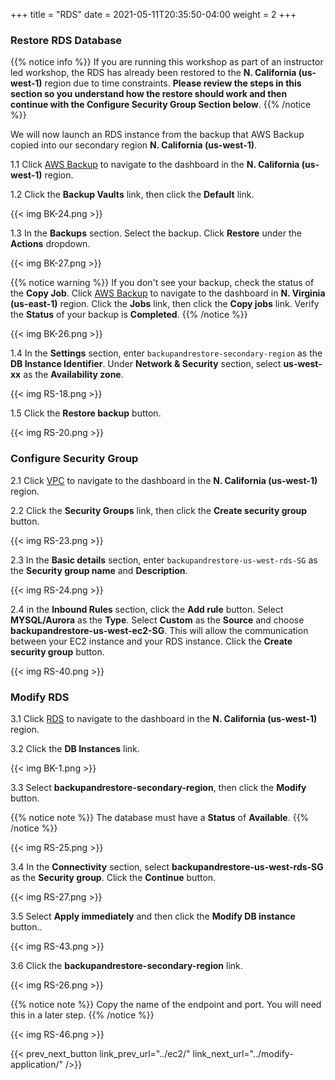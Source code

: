 +++
title = "RDS"
date =  2021-05-11T20:35:50-04:00
weight = 2
+++

### Restore RDS Database

{{% notice info %}}
If you are running this workshop as part of an instructor led workshop, the RDS has already been restored to the **N. California (us-west-1)** region due to time constraints.  **Please review the steps in this section so you understand how the restore should work and then continue with the Configure Security Group Section below**.
{{% /notice  %}}

We will now launch an RDS instance from the backup that AWS Backup copied into our secondary region **N. California (us-west-1)**.

1.1 Click [AWS Backup](https://us-west-1.console.aws.amazon.com/backup/home?region=us-west-1#/) to navigate to the dashboard in the **N. California (us-west-1)** region.

1.2 Click the **Backup Vaults** link, then click the **Default** link.

{{< img BK-24.png >}}

1.3 In the **Backups** section. Select the backup. Click **Restore** under the **Actions** dropdown.

{{< img BK-27.png >}}

{{% notice warning %}}
If you don't see your backup, check the status of the **Copy Job**. Click [AWS Backup](https://us-east-1.console.aws.amazon.com/backup/home?region=us-east-1#/) to navigate to the dashboard in **N. Virginia (us-east-1)** region. Click the **Jobs** link, then click the **Copy jobs** link.  Verify the **Status** of your backup is **Completed**.
{{% /notice %}}

{{< img BK-26.png >}}

1.4 In the **Settings** section, enter `backupandrestore-secondary-region` as the **DB Instance Identifier**. Under **Network & Security** section, select **us-west-xx** as the **Availability zone**.

{{< img RS-18.png >}}

1.5 Click the **Restore backup** button.

{{< img RS-20.png >}}

### Configure Security Group

2.1 Click [VPC](https://us-west-1.console.aws.amazon.com/vpc/home?region=us-west-1#/) to navigate to the dashboard in the **N. California (us-west-1)** region.

2.2 Click the **Security Groups** link, then click the **Create security group** button.

{{< img RS-23.png >}}

2.3 In the **Basic details** section, enter `backupandrestore-us-west-rds-SG` as the **Security group name** and **Description**.

{{< img RS-24.png >}}

2.4 in the **Inbound Rules** section, click the **Add rule** button.  Select **MYSQL/Aurora** as the **Type**.  Select **Custom** as the **Source** and choose **backupandrestore-us-west-ec2-SG**.  This will allow the communication between your EC2 instance and your RDS instance. Click the **Create security group** button.

{{< img RS-40.png >}}

### Modify RDS 

3.1 Click [RDS](https://us-west-1.console.aws.amazon.com/rds/home?region=us-west-1#/) to navigate to the dashboard in the **N. California (us-west-1)** region.

3.2 Click the **DB Instances** link.

{{< img BK-1.png >}}

3.3 Select **backupandrestore-secondary-region**, then click the **Modify** button.

{{% notice note %}}
The database must have a **Status** of **Available**.
{{% /notice %}}

{{< img RS-25.png >}}

3.4 In the **Connectivity** section, select **backupandrestore-us-west-rds-SG** as the **Security group**. Click the **Continue** button.

{{< img RS-27.png >}}

3.5 Select **Apply immediately** and then click the **Modify DB instance** button..

{{< img RS-43.png >}}

3.6 Click the **backupandrestore-secondary-region** link.

{{< img RS-26.png >}}

{{% notice note %}}
Copy the name of the endpoint and port.  You will need this in a later step.
{{% /notice %}}

{{< img RS-46.png >}}

{{< prev_next_button link_prev_url="../ec2/" link_next_url="../modify-application/" />}}
